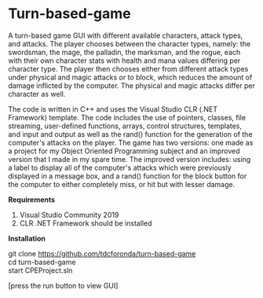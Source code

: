 # Turn-based-game

A turn-based game GUI with different available characters, attack types, and attacks. The player chooses between the character types, namely: 
the swordsman, the mage, the palladin, the marksman, and the rogue, each with their own character stats with health and mana values differing per character 
type. The player then chooses either from different attack types under physical and magic attacks or to block, which reduces the amount of damage inflicted 
by the computer. The physical and magic attacks differ per character as well.

The code is written in C++ and uses the Visual Studio CLR (.NET Framework) template. The code includes the use of pointers, classes, file streaming, 
user-defined functions, arrays, control structures, templates, and input and output as well as the rand() function for the generation of the computer's 
attacks on the player. The game has two versions: one made as a project for my Object Oriented Programming subject and an improved version that I made in 
my spare time. The improved version includes: using a label to display all of the computer's attacks which were previously displayed in a message box, and 
a rand() function for the block button for the computer to either completely miss, or hit but with lesser damage.

**Requirements**
1. Visual Studio Community 2019
2. CLR .NET Framework should be installed

**Installation**

git clone https://github.com/tdcforonda/turn-based-game <br/>
cd turn-based-game </br>
start CPEProject.sln </br>

[press the run button to view GUI]
